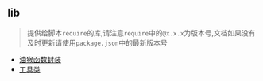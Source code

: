 ## lib

> 提供给脚本`require`的库,请注意`require`中的`@x.x.x`为版本号,文档如果没有及时更新请使用`package.json`中的最新版本号

* [油猴函数封装](src/gm/README.md)
* [工具类](src/utils/README.md)
